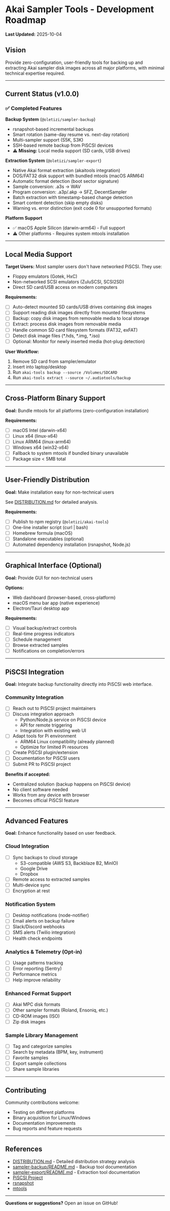 # Akai Sampler Tools - Development Roadmap

**Last Updated:** 2025-10-04

## Vision

Provide zero-configuration, user-friendly tools for backing up and extracting Akai sampler disk images across all major platforms, with minimal technical expertise required.

---

## Current Status (v1.0.0)

### ✅ Completed Features

**Backup System** (`@oletizi/sampler-backup`)
- rsnapshot-based incremental backups
- Smart rotation (same-day resume vs. next-day rotation)
- Multi-sampler support (S5K, S3K)
- SSH-based remote backup from PiSCSI devices
- ⚠️ **Missing:** Local media support (SD cards, USB drives)

**Extraction System** (`@oletizi/sampler-export`)
- Native Akai format extraction (akaitools integration)
- DOS/FAT32 disk support with bundled mtools (macOS ARM64)
- Automatic format detection (boot sector signature)
- Sample conversion: .a3s → WAV
- Program conversion: .a3p/.akp → SFZ, DecentSampler
- Batch extraction with timestamp-based change detection
- Smart content detection (skip empty disks)
- Warning vs. error distinction (exit code 0 for unsupported formats)

**Platform Support**
- ✅ macOS Apple Silicon (darwin-arm64) - Full support
- ⚠️ Other platforms - Requires system mtools installation

---

## Local Media Support

**Target Users:** Most sampler users don't have networked PiSCSI. They use:
- Floppy emulators (Gotek, HxC)
- Non-networked SCSI emulators (ZuluSCSI, SCSI2SD)
- Direct SD card/USB access on modern computers

**Requirements:**
- [ ] Auto-detect mounted SD cards/USB drives containing disk images
- [ ] Support reading disk images directly from mounted filesystems
- [ ] Backup: copy disk images from removable media to local storage
- [ ] Extract: process disk images from removable media
- [ ] Handle common SD card filesystem formats (FAT32, exFAT)
- [ ] Detect disk image files (*.hds, *.img, *.iso)
- [ ] Optional: Monitor for newly inserted media (hot-plug detection)

**User Workflow:**
1. Remove SD card from sampler/emulator
2. Insert into laptop/desktop
3. Run `akai-tools backup --source /Volumes/SDCARD`
4. Run `akai-tools extract --source ~/.audiotools/backup`

---

## Cross-Platform Binary Support

**Goal:** Bundle mtools for all platforms (zero-configuration installation)

**Requirements:**
- [ ] macOS Intel (darwin-x64)
- [ ] Linux x64 (linux-x64)
- [ ] Linux ARM64 (linux-arm64)
- [ ] Windows x64 (win32-x64)
- [ ] Fallback to system mtools if bundled binary unavailable
- [ ] Package size < 5MB total

---

## User-Friendly Distribution

**Goal:** Make installation easy for non-technical users

See [DISTRIBUTION.md](./DISTRIBUTION.md) for detailed analysis.

**Requirements:**
- [ ] Publish to npm registry (`@oletizi/akai-tools`)
- [ ] One-line installer script (curl | bash)
- [ ] Homebrew formula (macOS)
- [ ] Standalone executables (optional)
- [ ] Automated dependency installation (rsnapshot, Node.js)

---

## Graphical Interface (Optional)

**Goal:** Provide GUI for non-technical users

**Options:**
- Web dashboard (browser-based, cross-platform)
- macOS menu bar app (native experience)
- Electron/Tauri desktop app

**Requirements:**
- [ ] Visual backup/extract controls
- [ ] Real-time progress indicators
- [ ] Schedule management
- [ ] Browse extracted samples
- [ ] Notifications on completion/errors

---

## PiSCSI Integration

**Goal:** Integrate backup functionality directly into PiSCSI web interface.

### Community Integration

- [ ] Reach out to PiSCSI project maintainers
- [ ] Discuss integration approach
  - Python/Node.js service on PiSCSI device
  - API for remote triggering
  - Integration with existing web UI
- [ ] Adapt tools for Pi environment
  - ARM64 Linux compatibility (already planned)
  - Optimize for limited Pi resources
- [ ] Create PiSCSI plugin/extension
- [ ] Documentation for PiSCSI users
- [ ] Submit PR to PiSCSI project

**Benefits if accepted:**
- Centralized solution (backup happens on PiSCSI device)
- No client software needed
- Works from any device with browser
- Becomes official PiSCSI feature

---

## Advanced Features

**Goal:** Enhance functionality based on user feedback.

### Cloud Integration

- [ ] Sync backups to cloud storage
  - S3-compatible (AWS S3, Backblaze B2, MinIO)
  - Google Drive
  - Dropbox
- [ ] Remote access to extracted samples
- [ ] Multi-device sync
- [ ] Encryption at rest

### Notification System

- [ ] Desktop notifications (node-notifier)
- [ ] Email alerts on backup failure
- [ ] Slack/Discord webhooks
- [ ] SMS alerts (Twilio integration)
- [ ] Health check endpoints

### Analytics & Telemetry (Opt-in)

- [ ] Usage patterns tracking
- [ ] Error reporting (Sentry)
- [ ] Performance metrics
- [ ] Help improve reliability

### Enhanced Format Support

- [ ] Akai MPC disk formats
- [ ] Other sampler formats (Roland, Ensoniq, etc.)
- [ ] CD-ROM images (ISO)
- [ ] Zip disk images

### Sample Library Management

- [ ] Tag and categorize samples
- [ ] Search by metadata (BPM, key, instrument)
- [ ] Favorite samples
- [ ] Export sample collections
- [ ] Share sample libraries

---

## Contributing

Community contributions welcome:
- Testing on different platforms
- Binary acquisition for Linux/Windows
- Documentation improvements
- Bug reports and feature requests

---

## References

- [DISTRIBUTION.md](./DISTRIBUTION.md) - Detailed distribution strategy analysis
- [sampler-backup/README.md](./sampler-backup/README.md) - Backup tool documentation
- [sampler-export/README.md](./sampler-export/README.md) - Extraction tool documentation
- [PiSCSI Project](https://github.com/PiSCSI/piscsi)
- [rsnapshot](https://rsnapshot.org/)
- [mtools](https://www.gnu.org/software/mtools/)

---

**Questions or suggestions?** Open an issue on GitHub!
